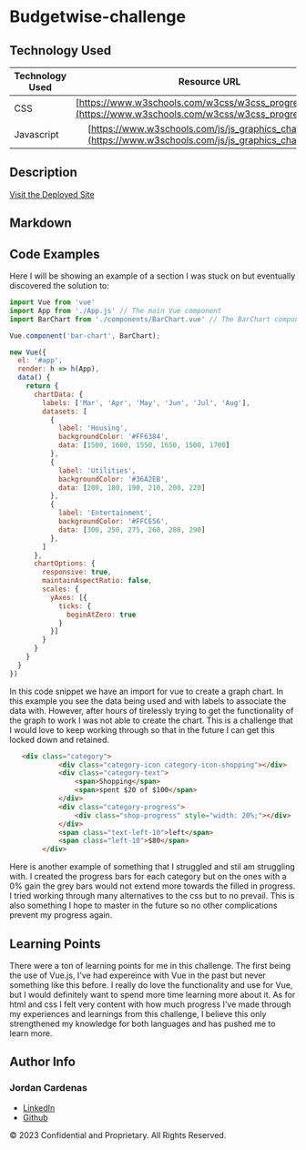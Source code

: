# Budgetwise-challenge


## Technology Used 

| Technology Used         | Resource URL           | 
| ------------- |:-------------:|   
| CSS   | [https://www.w3schools.com/w3css/w3css_progressbar.asp](https://www.w3schools.com/w3css/w3css_progressbar.asp) 
| Javascript| [https://www.w3schools.com/js/js_graphics_chartjs.asp](https://www.w3schools.com/js/js_graphics_chartjs.asp) |


## Description 

[Visit the Deployed Site](https://408broncos.github.io/budgetwise-home/)


## Markdown



## Code Examples

Here I will be showing an example of a section I was stuck on but eventually discovered the solution to:


```js
import Vue from 'vue'
import App from './App.js' // The main Vue component
import BarChart from './components/BarChart.vue' // The BarChart component

Vue.component('bar-chart', BarChart);

new Vue({
  el: '#app',
  render: h => h(App),
  data() {
    return {
      chartData: {
        labels: ['Mar', 'Apr', 'May', 'Jun', 'Jul', 'Aug'],
        datasets: [
          {
            label: 'Housing',
            backgroundColor: '#FF6384',
            data: [1500, 1600, 1550, 1650, 1500, 1700]
          },
          {
            label: 'Utilities',
            backgroundColor: '#36A2EB',
            data: [200, 180, 190, 210, 200, 220] 
          },
          {
            label: 'Entertainment',
            backgroundColor: '#FFCE56',
            data: [300, 250, 275, 260, 280, 290]
          },
        ]
      },
      chartOptions: {
        responsive: true,
        maintainAspectRatio: false,
        scales: {
          yAxes: [{
            ticks: {
              beginAtZero: true
            }
          }]
        }
      }
    }
  }
})

```
In this code snippet we have an import for vue to create a graph chart. In this example you see the data being used and with labels to associate the data with. However, after hours of tirelessly trying to get the functionality of the graph to work I was not able to create the chart. This is a challenge that I would love to keep working through so that in the future I can get this locked down and retained.

```html
   <div class="category">
            <div class="category-icon category-icon-shopping"></div>
            <div class="category-text">
                <span>Shopping</span>
                <span>spent $20 of $100</span>
            </div>
            <div class="category-progress">
                <div class="shop-progress" style="width: 20%;"></div>
            </div>
            <span class="text-left-10">left</span>
            <span class="left-10">$80</span>
        </div>
```
Here is another example of something that I struggled and stil am struggling with. I created the progress bars for each category but on the ones with a 0% gain the grey bars would not extend more towards the filled in progress. I tried working through many alternatives to the css but to no prevail. This is also something I hope to master in the future so no other complications prevent my progress again.


## Learning Points 

There were a ton of learning points for me in this challenge. The first being the use of Vue.js, I've had expereince with Vue in the past but never something like this before. I really do love the functionality and use for Vue, but I would definitely want to spend more time learning more about it. As for html and css I felt very content with how much progress I've made through my experiences and learnings from this challenge, I believe this only strengthened my knowledge for both languages and has pushed me to learn more.


## Author Info

### Jordan Cardenas 
* [LinkedIn](https://www.linkedin.com/in/jordan-cardenas-87a58520b/)
* [Github](https://github.com/408broncos)

© 2023 Confidential and Proprietary. All Rights Reserved.
